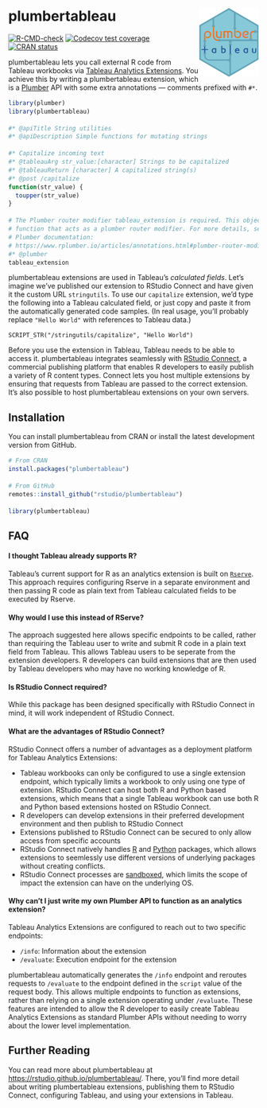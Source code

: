 
<!-- README.md is generated from README.Rmd. Please edit that file -->

# plumbertableau <a href='https://rstudio.github.io/plumbertableau'><img src='man/figures/logo.svg' align="right" height="139" /></a>

<!-- badges: start -->

[![R-CMD-check](https://github.com/rstudio/plumbertableau/workflows/R-CMD-check/badge.svg)](https://github.com/rstudio/plumbertableau/actions)
[![Codecov test
coverage](https://codecov.io/gh/rstudio/plumbertableau/branch/main/graph/badge.svg)](https://codecov.io/gh/rstudio/plumbertableau?branch=main)
[![CRAN
status](https://www.r-pkg.org/badges/version/plumbertableau)](https://CRAN.R-project.org/package=plumbertableau)
<!-- badges: end -->

plumbertableau lets you call external R code from Tableau workbooks via
[Tableau Analytics
Extensions](https://tableau.github.io/analytics-extensions-api/). You
achieve this by writing a plumbertableau extension, which is a
[Plumber](https://www.rplumber.io/) API with some extra annotations —
comments prefixed with `#*`.

``` r
library(plumber)
library(plumbertableau)

#* @apiTitle String utilities
#* @apiDescription Simple functions for mutating strings

#* Capitalize incoming text
#* @tableauArg str_value:[character] Strings to be capitalized
#* @tableauReturn [character] A capitalized string(s)
#* @post /capitalize
function(str_value) {
  toupper(str_value)
}

# The Plumber router modifier tableau_extension is required. This object is a
# function that acts as a plumber router modifier. For more details, see the
# Plumber documentation:
# https://www.rplumber.io/articles/annotations.html#plumber-router-modifier
#* @plumber
tableau_extension
```

plumbertableau extensions are used in Tableau’s *calculated fields*.
Let’s imagine we’ve published our extension to RStudio Connect and have
given it the custom URL `stringutils`. To use our `capitalize`
extension, we’d type the following into a Tableau calculated field, or
just copy and paste it from the automatically generated code samples.
(In real usage, you’ll probably replace `"Hello World"` with references
to Tableau data.)

    SCRIPT_STR("/stringutils/capitalize", "Hello World")

Before you use the extension in Tableau, Tableau needs to be able to
access it. plumbertableau integrates seamlessly with [RStudio
Connect](https://www.rstudio.com/products/connect/), a commercial
publishing platform that enables R developers to easily publish a
variety of R content types. Connect lets you host multiple extensions by
ensuring that requests from Tableau are passed to the correct extension.
It’s also possible to host plumbertableau extensions on your own
servers.

## Installation

You can install plumbertableau from CRAN or install the latest
development version from GitHub.

``` r
# From CRAN
install.packages("plumbertableau")

# From GitHub
remotes::install_github("rstudio/plumbertableau")

library(plumbertableau)
```

## FAQ

#### I thought Tableau already supports R?

Tableau’s current support for R as an analytics extension is built on
[`Rserve`](http://rforge.net/Rserve/index.html). This approach requires
configuring Rserve in a separate environment and then passing R code as
plain text from Tableau calculated fields to be executed by Rserve.

#### Why would I use this instead of RServe?

The approach suggested here allows specific endpoints to be called,
rather than requiring the Tableau user to write and submit R code in a
plain text field from Tableau. This allows Tableau users to be seperate
from the extension developers. R developers can build extensions that
are then used by Tableau developers who may have no working knowledge of
R.

#### Is RStudio Connect required?

While this package has been designed specifically with RStudio Connect
in mind, it will work independent of RStudio Connect.

#### What are the advantages of RStudio Connect?

RStudio Connect offers a number of advantages as a deployment platform
for Tableau Analytics Extensions:

-   Tableau workbooks can only be configured to use a single extension
    endpoint, which typically limits a workbook to only using one type
    of extension. RStudio Connect can host both R and Python based
    extensions, which means that a single Tableau workbook can use both
    R and Python based extensions hosted on RStudio Connect.
-   R developers can develop extensions in their preferred development
    environment and then publish to RStudio Connect
-   Extensions published to RStudio Connect can be secured to only allow
    access from specific accounts
-   RStudio Connect natively handles
    [R](https://docs.rstudio.com/connect/admin/r/package-management/)
    and
    [Python](https://docs.rstudio.com/connect/admin/python/package-management/)
    packages, which allows extensions to seemlessly use different
    versions of underlying packages without creating conflicts.
-   RStudio Connect processes are
    [sandboxed](https://docs.rstudio.com/connect/admin/process-management/#sandboxing),
    which limits the scope of impact the extension can have on the
    underlying OS.

#### Why can’t I just write my own Plumber API to function as an analytics extension?

Tableau Analytics Extensions are configured to reach out to two specific
endpoints:

-   `/info`: Information about the extension
-   `/evaluate`: Execution endpoint for the extension

plumbertableau automatically generates the `/info` endpoint and reroutes
requests to `/evaluate` to the endpoint defined in the `script` value of
the request body. This allows multiple endpoints to function as
extensions, rather than relying on a single extension operating under
`/evaluate`. These features are intended to allow the R developer to
easily create Tableau Analytics Extensions as standard Plumber APIs
without needing to worry about the lower level implementation.

## Further Reading

You can read more about plumbertableau at
<https://rstudio.github.io/plumbertableau/>. There, you’ll find more
detail about writing plumbertableau extensions, publishing them to
RStudio Connect, configuring Tableau, and using your extensions in
Tableau.
